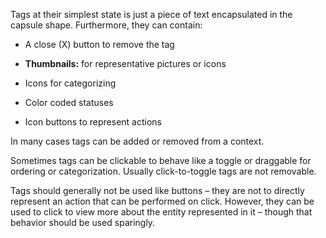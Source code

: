 Tags at their simplest state is just a piece of text encapsulated in the capsule shape. Furthermore, they can contain:

- A close (X) button to remove the tag

- **Thumbnails:** for representative pictures or icons

- Icons for categorizing

- Color coded statuses

- Icon buttons to represent actions

In many cases tags can be added or removed from a context.

Sometimes tags can be clickable to behave like a toggle or draggable for ordering or categorization. Usually click-to-toggle tags are not removable.

Tags should generally not be used like buttons – they are not to directly represent an action that can be performed on click. However, they can be used to click to view more about the entity represented in it – though that behavior should be used sparingly.
